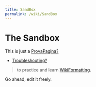 ```yaml
---
title: SandBox
permalink: /wiki/SandBox
---
```


The Sandbox
===========

This is just a [ProvaPagina?](/wiki/ProvaPagina)

-   [Troubleshooting?](/wiki/Troubleshooting)

> to practice and learn [WikiFormatting](/wiki/WikiFormatting).

Go ahead, edit it freely.
